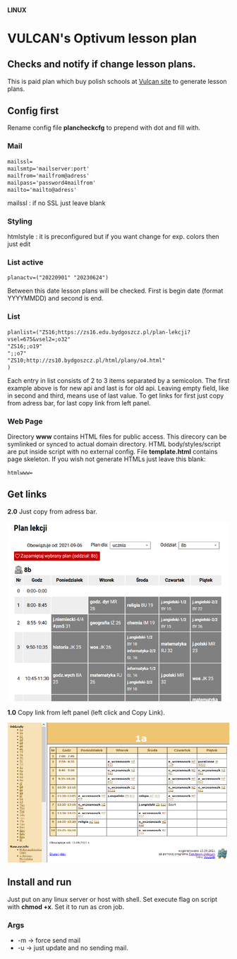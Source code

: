 #### LINUX
# VULCAN's Optivum lesson plan
## Checks and notify if change lesson plans.
This is paid plan which buy polish schools at [Vulcan site](https://www.vulcan.edu.pl/programy) to generate lesson plans.

## **Config first**
Rename config file **plancheckcfg** to prepend with dot and fill with.

### Mail
```
mailssl=
mailsmtp='mailserver:port'
mailfrom='mailfrom@adress'
mailpass='password4mailfrom'
mailto='mailto@adress'
```
mailssl : if no SSL just leave blank

### Styling
htmlstyle : it is preconfigured but if you want change for exp. colors then just edit

### List active
```
planactv=("20220901" "20230624")
```
Between this date lesson plans will be checked. First is begin date (format YYYYMMDD) and second is end.

### List
```
planlist=("ZS16;https://zs16.edu.bydgoszcz.pl/plan-lekcji?vsel=675&vsel2=;o32"
"ZS16;;o19"
";;o7"
"ZS10;http://zs10.bydgoszcz.pl/html/plany/o4.html"
)
```
Each entry in list consists of 2 to 3 items separated by a semicolon. The first example above is for new api and last is for old api.
Leaving empty field, like in second and third, means use of last value.
To get links for first just copy from adress bar, for last copy link from left panel.

### Web Page
Directory **www** contains HTML files for public access. This direcory can be symlinked or synced to actual domain directory. HTML body/styles/script are put inside script with no external config. File **template.html** contains page skeleton. If you wish not generate HTMLs just leave this blank:
```
htmlwww=
```


## Get links

**2.0** Just copy from adress bar.

![2.0](volcan_api_2.png)


**1.0** Copy link from left panel (left click and Copy Link).

![1.0](volcan_api_1.png)

## Install and run
Just put on any linux server or host with shell. Set execute flag on script with **chmod +x**. Set it to run as cron job.

### Args
- -m -> force send mail
- -u -> just update and no sending mail.